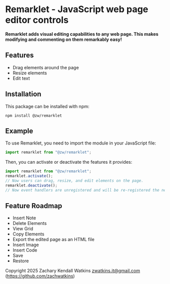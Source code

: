 # Remarklet - JavaScript web page editor controls

**Remarklet adds visual editing capabilities to any web page. This makes modifying and commenting on them remarkably easy!**

## Features

-   Drag elements around the page
-   Resize elements
-   Edit text

## Installation

This package can be installed with npm:

```shell
npm install @zw/remarklet
```

## Example

To use Remarklet, you need to import the module in your JavaScript file:

```javascript
import remarklet from "@zw/remarklet";
```

Then, you can activate or deactivate the features it provides:

```javascript
import remarklet from "@zw/remarklet";
remarklet.activate();
// Now users can drag, resize, and edit elements on the page.
remarklet.deactivate();
// Now event handlers are unregistered and will be re-registered the next time remarklet.activate() is called.
```

## Feature Roadmap

-   Insert Note
-   Delete Elements
-   View Grid
-   Copy Elements
-   Export the edited page as an HTML file
-   Insert Image
-   Insert Code
-   Save
-   Restore

Copyright 2025 Zachary Kendall Watkins <zwatkins.it@gmail.com> (https://github.com/zachwatkins)
